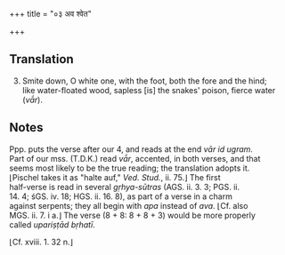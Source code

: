 +++
title = "०३ अव श्वेत"

+++
## Translation
3. Smite down, O white one, with the foot, both the fore and the hind;  
like water-floated wood, sapless \[is\] the snakes' poison, fierce water  
(*vā́r*).

## Notes
Ppp. puts the verse after our 4, and reads at the end *vār id ugram*.  
Part of our mss. (T.D.K.) read *vā́r*, accented, in both verses, and that  
seems most likely to be the true reading; the translation adopts it.  
⌊Pischel takes it as "halte auf," *Ved. Stud.*, ii. 75.⌋ The first  
half-verse is read in several *gṛhya-sūtras* (AGS. ii. 3. 3; PGS. ii.  
14. 4; śGS. iv. 18; HGS. ii. 16. 8), as part of a verse in a charm  
against serpents; they all begin with *apa* instead of *ava*. ⌊Cf. also  
MGS. ii. 7. i a.⌋ The verse (8 + 8: 8 + 8 + 3) would be more properly  
called *upariṣṭād bṛhatī*.  
  
⌊Cf. xviii. 1. 32 n.⌋
